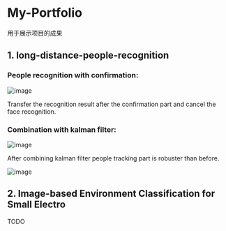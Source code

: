 # My-Portfolio
用于展示项目的成果
## 1. long-distance-people-recognition
### People recognition with confirmation:

![image](https://github.com/pandongwei/long-distance-people-recognition/blob/master/output/output1.gif)

Transfer the recognition result after the confirmation part and cancel the face recognition.


### Combination with kalman filter:

![image](https://github.com/pandongwei/long-distance-people-recognition/blob/master/output/output2.gif) 

After combining kalman filter people tracking part is robuster than before.

![image](https://github.com/pandongwei/long-distance-people-recognition/blob/master/output/output3.gif) 

## 2.  Image-based Environment Classification for Small Electro

TODO
